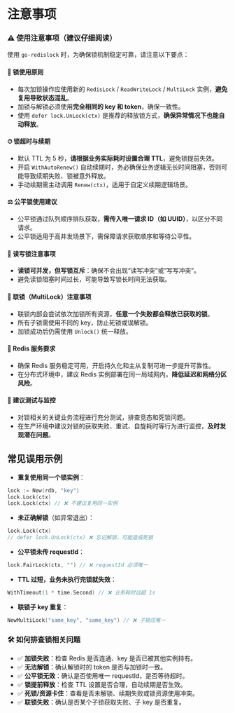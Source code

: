 # 注意事项

### ⚠️ 使用注意事项（建议仔细阅读）

使用 `go-redislock` 时，为确保锁机制稳定可靠，请注意以下要点：

#### 🔑 锁使用原则

* 每次加锁操作应使用新的 `RedisLock` / `ReadWriteLock` / `MultiLock` 实例，**避免复用导致状态混乱**。
* 加锁与解锁必须使用**完全相同的 key 和 token**，确保一致性。
* 使用 `defer lock.UnLock(ctx)` 是推荐的释放锁方式，**确保异常情况下也能自动释放**。

#### ⏱ 锁超时与续期

* 默认 TTL 为 5 秒，**请根据业务实际耗时设置合理 TTL**，避免锁提前失效。
* 开启 `WithAutoRenew()` 自动续期时，务必确保业务逻辑无长时间阻塞，否则可能导致续期失败、锁被意外释放。
* 手动续期需主动调用 `Renew(ctx)`，适用于自定义续期逻辑场景。

#### ⚖️ 公平锁使用建议

* 公平锁通过队列顺序排队获取，**需传入唯一请求 ID（如 UUID）**，以区分不同请求。
* 公平锁适用于高并发场景下，需保障请求获取顺序和等待公平性。

#### 🧵 读写锁注意事项

* **读锁可并发，但写锁互斥**：确保不会出现“读写冲突”或“写写冲突”。
* 避免读锁阻塞时间过长，可能导致写锁长时间无法获取。

#### 🔗 联锁（MultiLock）注意事项

* 联锁内部会尝试依次加锁所有资源，**任意一个失败都会释放已获取的锁**。
* 所有子锁需使用不同的 key，防止死锁或误解锁。
* 加锁成功后仍需使用 `Unlock()` 统一释放。

#### 📡 Redis 服务要求

* 确保 Redis 服务稳定可用，开启持久化和主从复制可进一步提升可靠性。
* 在分布式环境中，建议 Redis 实例部署在同一局域网内，**降低延迟和网络分区风险**。

#### 🧪 建议测试与监控

* 对锁相关的关键业务流程进行充分测试，排查竞态和死锁问题。
* 在生产环境中建议对锁的获取失败、重试、自旋耗时等行为进行监控，**及时发现潜在问题**。


## 常见误用示例

* **重复使用同一个锁实例**：

```go
lock := New(rdb, "key")
lock.Lock(ctx)
lock.Lock(ctx) // ❌ 不建议复用同一实例
```

* **未正确解锁**（如异常退出）：

```go
lock.Lock(ctx)
// defer lock.UnLock(ctx) ❌ 忘记解锁，可能造成死锁
```

* **公平锁未传 requestId**：

```go
lock.FairLock(ctx, "") // ❌ requestId 必须唯一
```

* **TTL 过短，业务未执行完锁就失效**：

```go
WithTimeout(1 * time.Second) // ❌ 业务耗时远超 1s
```

* **联锁子 key 重复**：

```go
NewMultiLock("same_key", "same_key") // ❌ 子锁应唯一
```

### 🛠 如何排查锁相关问题
* ✅ **加锁失败**：检查 Redis 是否连通、key 是否已被其他实例持有。
* ✅ **无法解锁**：确认解锁时的 token 是否与加锁时一致。
* ✅ **公平锁无效**：确认是否使用唯一 requestId，是否等待超时。
* ✅ **锁提前释放**：检查 TTL 设置是否合理，自动续期是否生效。
* ✅ **死锁/资源卡住**：查看是否未解锁、续期失败或锁资源使用冲突。
* ✅ **联锁失败**：确认是否某个子锁获取失败、子 key 是否重复。
